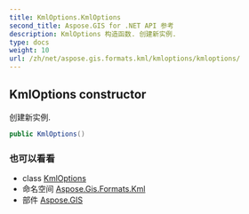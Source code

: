 ```yaml
---
title: KmlOptions.KmlOptions
second_title: Aspose.GIS for .NET API 参考
description: KmlOptions 构造函数. 创建新实例.
type: docs
weight: 10
url: /zh/net/aspose.gis.formats.kml/kmloptions/kmloptions/
---
```

## KmlOptions constructor

创建新实例.

```csharp
public KmlOptions()
```

### 也可以看看

* class [KmlOptions](../)
* 命名空间 [Aspose.Gis.Formats.Kml](../../kmloptions/)
* 部件 [Aspose.GIS](../../../)



